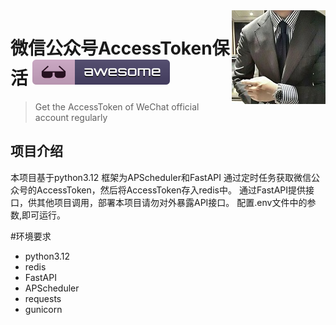 <img src="42042015.jpg" align="right" />

# 微信公众号AccessToken保活  [![Awesome](badge.svg)](#)
> Get the AccessToken of WeChat official account regularly

## 项目介绍
本项目基于python3.12 框架为APScheduler和FastAPI
通过定时任务获取微信公众号的AccessToken，然后将AccessToken存入redis中。
通过FastAPI提供接口，供其他项目调用，部署本项目请勿对外暴露API接口。
配置.env文件中的参数,即可运行。

#环境要求
- python3.12
- redis
- FastAPI
- APScheduler
- requests
- gunicorn
